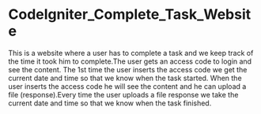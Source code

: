 # CodeIgniter_Complete_Task_Website
This is a website where a user has to complete a task and we keep track of the time it took him to complete.The user gets an access code to login and see the content. The 1st time the user inserts the access code we get the current date and time so that we know when the task started. When the user inserts the access code he will see the content and he can upload a file (response).Every time the user uploads a file response we take the current date and time so that we know when the task finished.
